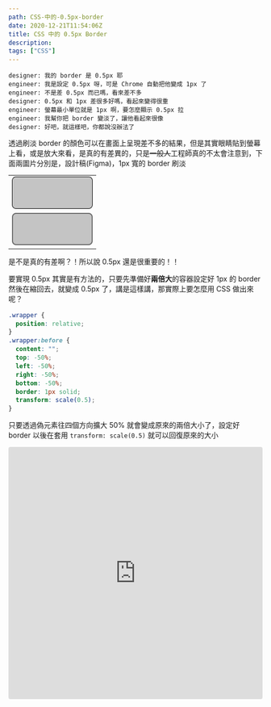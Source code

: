 ```yaml
---
path: CSS-中的-0.5px-border
date: 2020-12-21T11:54:06Z
title: CSS 中的 0.5px Border
description:
tags: ["CSS"]
---
```


```
designer: 我的 border 是 0.5px 耶
engineer: 我是設定 0.5px 呀，可是 Chrome 自動把他變成 1px 了
engineer: 不是差 0.5px 而已嗎，看來差不多
designer: 0.5px 和 1px 差很多好嗎，看起來變得很重
engineer: 螢幕最小單位就是 1px 啊，要怎麼顯示 0.5px 拉
engineer: 我幫你把 border 變淡了，讓他看起來很像
designer: 好吧，就這樣吧，你都說沒辦法了
```

透過刷淡 border 的顏色可以在畫面上呈現差不多的結果，但是其實眼睛貼到螢幕上看，或是放大來看，是真的有差異的，只是~~一般人~~工程師真的不太會注意到，下面兩圖片分別是，設計稿(Figma)，1px 寬的 border 刷淡

|                               |
| ----------------------------- |
| ![](./images/Rectangle-1.png) |
| ![](./images/1px-border.png)  |

是不是真的有差啊？！所以說 0.5px 還是很重要的！！

要實現 0.5px 其實是有方法的，只要先準備好**兩倍大**的容器設定好 1px 的 border 然後在縮回去，就變成 0.5px 了，講是這樣講，那實際上要怎麼用 CSS 做出來呢？

```css
.wrapper {
  position: relative;
}
.wrapper:before {
  content: "";
  top: -50%;
  left: -50%;
  right: -50%;
  bottom: -50%;
  border: 1px solid;
  transform: scale(0.5);
}
```

只要透過偽元素往四個方向擴大 50% 就會變成原來的兩倍大小了，設定好 border 以後在套用 `transform: scale(0.5)` 就可以回復原來的大小

<iframe src="https://codesandbox.io/embed/05px-border-h94hf?fontsize=14&hidenavigation=1&theme=dark&view=preview"
     style="width:100%; height:500px; border:0; border-radius: 4px; overflow:hidden;"
     title="0.5px border"
     allow="accelerometer; ambient-light-sensor; camera; encrypted-media; geolocation; gyroscope; hid; microphone; midi; payment; usb; vr; xr-spatial-tracking"
     sandbox="allow-forms allow-modals allow-popups allow-presentation allow-same-origin allow-scripts"
   ></iframe>
